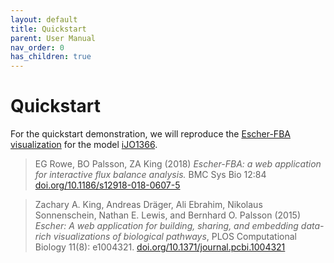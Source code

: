 ```yaml
---
layout: default
title: Quickstart
parent: User Manual
nav_order: 0
has_children: true
---
```


# Quickstart
For the quickstart demonstration, we will reproduce the [Escher-FBA visualization](https://sbrg.github.io/escher-fba/#/) for the model [iJO1366](https://escher.github.io/#/app?map=iJO1366.Central%20metabolism&tool=Builder&model=iJO1366).

> EG Rowe, BO Palsson, ZA King (2018) *Escher-FBA: a web application for interactive flux balance analysis.* BMC Sys Bio 12:84 [doi.org/10.1186/s12918-018-0607-5](https://doi.org/10.1186/s12918-018-0607-5)

> Zachary A. King, Andreas Dräger, Ali Ebrahim, Nikolaus Sonnenschein, Nathan E. Lewis, and Bernhard O. Palsson (2015) *Escher: A web application for building, sharing, and embedding data-rich visualizations of biological pathways*, PLOS Computational Biology 11(8): e1004321. [doi.org/10.1371/journal.pcbi.1004321](https://doi.org/10.1371/journal.pcbi.1004321)

